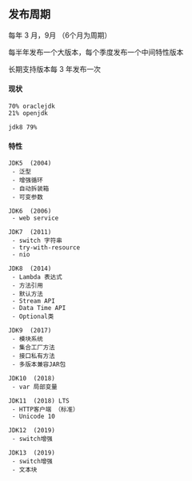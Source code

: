 ## 发布周期

每年 3 月，9月 （6个月为周期）

每半年发布一个大版本，每个季度发布一个中间特性版本

长期支持版本每 3 年发布一次

#### 现状

```
70% oraclejdk
21% openjdk

jdk8 79%
```

#### 特性

```
JDK5  (2004)
 - 泛型
 - 增强循环
 - 自动拆装箱
 - 可变参数
 
JDK6  (2006)
 - web service
 
JDK7  (2011)
 - switch 字符串
 - try-with-resource
 - nio
 
JDK8  (2014)
 - Lambda 表达式
 - 方法引用
 - 默认方法
 - Stream API
 - Data Time API
 - Optional类
 
JDK9  (2017)
 - 模块系统
 - 集合工厂方法
 - 接口私有方法
 - 多版本兼容JAR包
 
JDK10  (2018)
 - var 局部变量
 
JDK11  (2018) LTS
 - HTTP客户端 （标准）
 - Unicode 10
 
JDK12  (2019)
 - switch增强
 
JDK13  (2019)
 - switch增强
 - 文本块
```
